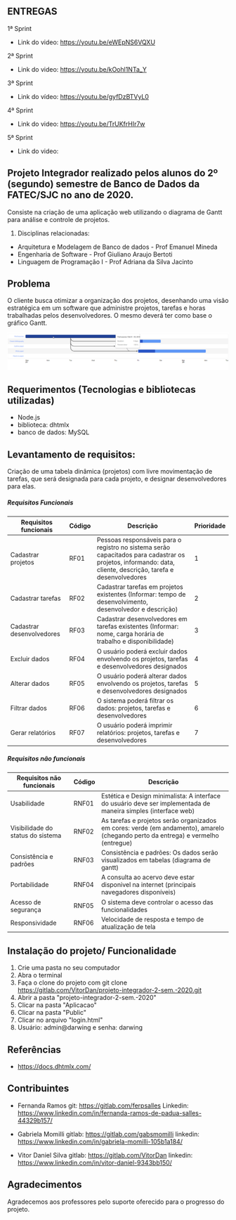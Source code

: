 ## ENTREGAS
1ª Sprint
- Link do video: https://youtu.be/eWEpNS6VQXU


2ª Sprint
- Link do video: https://youtu.be/kOohl1NTa_Y

3ª Sprint
- Link do vídeo: https://youtu.be/gyfDzBTVyL0

4ª Sprint
- Link do video: https://youtu.be/TrUKfrHIr7w

5ª Sprint

- Link do video: 


## Projeto Integrador realizado pelos alunos do 2º (segundo) semestre de Banco de Dados da FATEC/SJC no ano de 2020.

Consiste na criação de uma aplicação web utilizando o diagrama de Gantt para análise e controle de projetos.

1. Disciplinas relacionadas:
- Arquitetura e Modelagem de Banco de dados - Prof Emanuel Mineda
- Engenharia de Software - Prof Giuliano Araujo Bertoti
- Linguagem de Programação I - Prof Adriana da Silva Jacinto

## Problema

O cliente busca otimizar a organização dos projetos, desenhando uma visão estratégica em um software que administre projetos, tarefas e horas trabalhadas pelos desenvolvedores. O mesmo deverá ter como base o gráfico Gantt. 

![](/Imagens/MashGGantt.gif)

## Requerimentos (Tecnologias e bibliotecas utilizadas)

- Node.js
- biblioteca: dhtmlx
- banco de dados: MySQL

## Levantamento de requisitos:
Criação de uma tabela dinâmica (projetos) com livre movimentação de tarefas, que será designada para cada projeto, e designar desenvolvedores para elas.

##### Requisitos Funcionais

| Requisitos funcionais             |  Código |              Descrição                                                                                                                                     |Prioridade|
| ----------------------------------|---------| -----------------------------------------------------------------------------------------------------------------------------------------------------------|----------|
|Cadastrar projetos                 |RF01     |Pessoas responsáveis para o registro no sistema serão capacitados para cadastrar os projetos, informando: data, cliente, descrição, tarefa e desenvolvedores|    1     |
|Cadastrar tarefas                  |RF02     |Cadastrar tarefas em projetos existentes (Informar: tempo de desenvolvimento, desenvolvedor e descrição)                                                    |    2     |
|Cadastrar desenvolvedores          |RF03     |Cadastrar desenvolvedores em tarefas existentes (Informar: nome, carga horária de trabalho e disponibilidade)                                               |    3     |   
|Excluir dados                      |RF04     |O usuário poderá excluir dados envolvendo os projetos, tarefas e desenvolvedores designados                                                                 |    4     |       
|Alterar dados                      |RF05     |O usuário poderá alterar dados envolvendo os projetos, tarefas e desenvolvedores designados                                                                 |    5     |
|Filtrar dados                      |RF06     |O sistema poderá filtrar os dados: projetos, tarefas e desenvolvedores                                                                                      |    6     |
|Gerar relatórios                   |RF07     |O usuário poderá imprimir relatórios: projetos, tarefas e desenvolvedores                                                                                   |    7     |                                              


##### Requisitos não funcionais


| Requisitos não funcionais         |  Código |              Descrição                                                                                                           |
| ----------------------------------|---------| ---------------------------------------------------------------------------------------------------------------------------------|
|Usabilidade                        |RNF01    |Estética e Design minimalista: A interface do usuário deve ser implementada de maneira simples (interface web)                    |
|Visibilidade do status do sistema  |RNF02    |As tarefas e projetos serão organizados em cores: verde (em andamento), amarelo (chegando perto da entrega) e vermelho (entregue) |
|Consistência e padrões             |RNF03    |Consistência e padrões: Os dados serão visualizados em tabelas (diagrama de gantt)                                                |                                                                               |             
|Portabilidade                      |RNF04    |A consulta ao acervo deve estar disponivel na internet (principais navegadores disponíveis)                                       |
|Acesso de segurança                |RNF05    |O sistema deve controlar o acesso das funcionalidades                                                                             |                                                                                     |              
|Responsividade                     |RNF06    |Velocidade de resposta e tempo de atualização de tela                                                                             |                 


## Instalação do projeto/ Funcionalidade

1. Crie uma pasta no seu computador
2. Abra o terminal
3. Faça o clone do projeto com git clone https://gitlab.com/VitorDan/projeto-integrador-2-sem.-2020.git
4. Abrir a pasta "projeto-integrador-2-sem.-2020"
5. Clicar na pasta "Aplicacao"
6. Clicar na pasta "Public"
7. Clicar no arquivo "login.html"
8. Usuário: admin@darwing e senha: darwing


## Referências 

- https://docs.dhtmlx.com/


## Contribuintes

- Fernanda Ramos
git: https://gitlab.com/ferpsalles
Linkedin: https://www.linkedin.com/in/fernanda-ramos-de-padua-salles-44329b157/

- Gabriela Momilli
gitlab: https://gitlab.com/gabsmomilli
linkedin: https://www.linkedin.com/in/gabriela-momilli-105b1a184/

- Vitor Daniel Silva
gitlab: https://gitlab.com/VitorDan
linkedin: https://www.linkedin.com/in/vitor-daniel-9343bb150/


## Agradecimentos

Agradecemos aos professores pelo suporte oferecido para o progresso do projeto.

